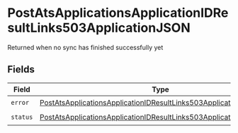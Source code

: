 # PostAtsApplicationsApplicationIDResultLinks503ApplicationJSON

Returned when no sync has finished successfully yet


## Fields

| Field                                                                                                                                                                 | Type                                                                                                                                                                  | Required                                                                                                                                                              | Description                                                                                                                                                           |
| --------------------------------------------------------------------------------------------------------------------------------------------------------------------- | --------------------------------------------------------------------------------------------------------------------------------------------------------------------- | --------------------------------------------------------------------------------------------------------------------------------------------------------------------- | --------------------------------------------------------------------------------------------------------------------------------------------------------------------- |
| `error`                                                                                                                                                               | [PostAtsApplicationsApplicationIDResultLinks503ApplicationJSONError](../../models/operations/postatsapplicationsapplicationidresultlinks503applicationjsonerror.md)   | :heavy_check_mark:                                                                                                                                                    | N/A                                                                                                                                                                   |
| `status`                                                                                                                                                              | [PostAtsApplicationsApplicationIDResultLinks503ApplicationJSONStatus](../../models/operations/postatsapplicationsapplicationidresultlinks503applicationjsonstatus.md) | :heavy_check_mark:                                                                                                                                                    | N/A                                                                                                                                                                   |
